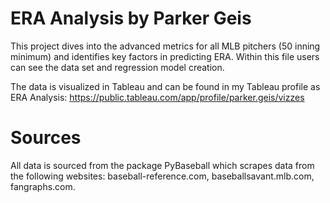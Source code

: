 # ERA Analysis by Parker Geis
This project dives into the advanced metrics for all MLB pitchers (50 inning minimum) and identifies key factors in predicting ERA. Within this file users can see the data set and regression model creation.

The data is visualized in Tableau and can be found in my Tableau profile as ERA Analysis: https://public.tableau.com/app/profile/parker.geis/vizzes

# Sources
All data is sourced from the package PyBaseball which scrapes data from the following websites: baseball-reference.com, baseballsavant.mlb.com, fangraphs.com.

